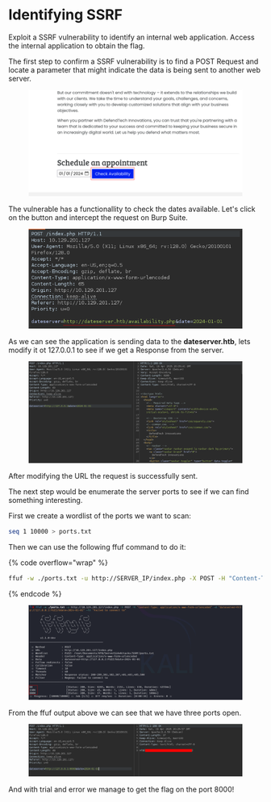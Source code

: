 # Identifying SSRF

Exploit a SSRF vulnerability to identify an internal web application. Access the internal application to obtain the flag.

The first step to confirm a SSRF vulnerability is to find a POST Request and locate a parameter that might indicate the data is being sent to another web server.

<figure><img src="../../../../.gitbook/assets/image (6) (1) (1) (1) (1).png" alt=""><figcaption></figcaption></figure>

The vulnerable has a functionallity to check the dates available. Let's click on the button and intercept the request on Burp Suite.

<figure><img src="../../../../.gitbook/assets/image (1) (1) (1) (1) (1) (1) (1) (1) (1) (1) (1) (1) (1) (1).png" alt=""><figcaption></figcaption></figure>

As we can see the application is sending data to the **dateserver.htb**, lets modify it ot 127.0.0.1 to see if we get a Response from the server.

<figure><img src="../../../../.gitbook/assets/image (2) (1) (1) (1) (1) (1) (1) (1) (1) (1) (1) (1) (1) (1).png" alt=""><figcaption></figcaption></figure>

After modifying the URL the request is successfully sent.

The next step would be enumerate the server ports to see if we can find something interesting.

First we create a wordlist of the ports we want to scan:

```bash
seq 1 10000 > ports.txt
```

Then we can use the following ffuf command to do it:

{% code overflow="wrap" %}
```bash
ffuf -w ./ports.txt -u http://SERVER_IP/index.php -X POST -H "Content-Type: application/x-www-form-urlencoded" -d "dateserver=http://127.0.0.1:FUZZ/&date=2024-01-01" -fr "Failed to connect to"
```
{% endcode %}

<figure><img src="../../../../.gitbook/assets/image (3) (1) (1) (1) (1) (1) (1) (1) (1) (1).png" alt=""><figcaption></figcaption></figure>

From the ffuf output above we can see that we have three ports open.

<figure><img src="../../../../.gitbook/assets/image (4) (1) (1) (1) (1) (1) (1) (1) (1).png" alt=""><figcaption></figcaption></figure>

And with trial and error we manage to get the flag on the port 8000!
